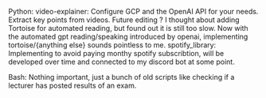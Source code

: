 Python:
video-explainer:
Configure GCP and the OpenAI API for your needs. 
Extract key points from videos.
Future editing ?
I thought about adding Tortoise for automated reading, but found out it is still too slow. Now with the automated gpt reading/speaking introduced by openai, implementing tortoise/{anything else} sounds pointless to me.
spotify_library:
Implementing to avoid paying monthy spotify subscribtion, will be developed over time and connected to my discord bot at some point.


Bash:
Nothing important, just a bunch of old scripts like checking if a lecturer has posted results of an exam.
